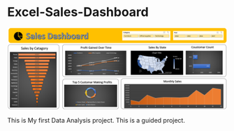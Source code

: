 # Excel-Sales-Dashboard

![sales dashboard](https://github.com/ScaryPnj/Excel-Sales-Dashboard/blob/20d284d55f75f2a4e0f10598694ca178197496dd/Dashboard.png)


This is My first Data Analysis project. This is a guided project.
